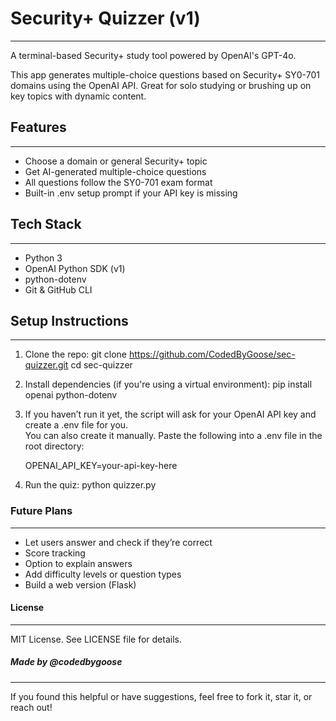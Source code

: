 # Security+ Quizzer (v1)
----------------------

A terminal-based Security+ study tool powered by OpenAI's GPT-4o.

This app generates multiple-choice questions based on Security+ SY0-701 domains using the OpenAI API. Great for solo studying or brushing up on key topics with dynamic content.

## Features
--------
- Choose a domain or general Security+ topic
- Get AI-generated multiple-choice questions
- All questions follow the SY0-701 exam format
- Built-in .env setup prompt if your API key is missing

## Tech Stack
----------
- Python 3
- OpenAI Python SDK (v1)
- python-dotenv
- Git & GitHub CLI

## Setup Instructions
------------------

1. Clone the repo:
   git clone https://github.com/CodedByGoose/sec-quizzer.git
   cd sec-quizzer

2. Install dependencies (if you're using a virtual environment):
   pip install openai python-dotenv

3. If you haven’t run it yet, the script will ask for your OpenAI API key and create a .env file for you.  
   You can also create it manually. Paste the following into a .env file in the root directory:

   OPENAI_API_KEY=your-api-key-here

4. Run the quiz:
   python quizzer.py

### Future Plans
------------
- Let users answer and check if they’re correct
- Score tracking
- Option to explain answers
- Add difficulty levels or question types
- Build a web version (Flask)

#### License
-------
MIT License. See LICENSE file for details.

##### Made by @codedbygoose
----------------------
If you found this helpful or have suggestions, feel free to fork it, star it, or reach out!
